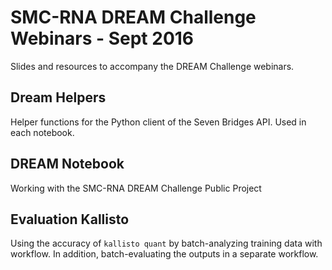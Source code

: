 # SMC-RNA DREAM Challenge Webinars - Sept 2016

Slides and resources to accompany the DREAM Challenge webinars.

## Dream Helpers
Helper functions for the Python client of the Seven Bridges API. Used in each notebook.

## DREAM Notebook
Working with the SMC-RNA DREAM Challenge Public Project

## Evaluation Kallisto
Using the accuracy of `kallisto quant` by batch-analyzing training data with workflow. In addition, batch-evaluating the outputs in a separate workflow.
